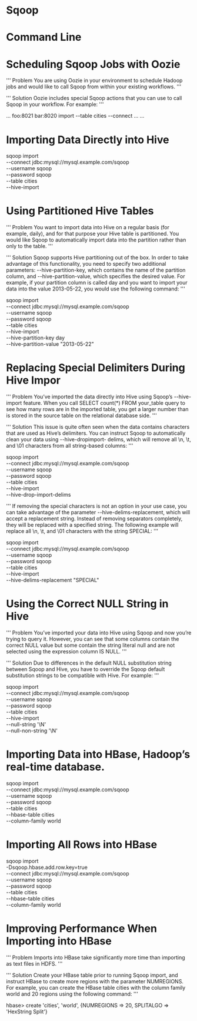 # Sqoop

# Command Line 

# Scheduling Sqoop Jobs with Oozie

'''
Problem
You are using Oozie in your environment to schedule Hadoop jobs and would like to
call Sqoop from within your existing workflows.
'''

'''
Solution
Oozie includes special Sqoop actions that you can use to call Sqoop in your workflow.
For example:
'''

<workflow-app name="sqoop-workflow" xmlns="uri:oozie:workflow:0.1">
	...
	<action name="sqoop-action">
		<sqoop xmlns="uri:oozie:sqoop-action:0.2">
			<job-tracker>foo:8021</job-tracker>
			<name-node>bar:8020</name-node>
			<command>import --table cities --connect ...</command>
		</sqoop>
		<ok to="next"/>
		<error to="error"/>
	</action>
	...
</workflow-app>


# Importing Data Directly into Hive

sqoop import \
	--connect jdbc:mysql://mysql.example.com/sqoop \
	--username sqoop \
	--password sqoop \
	--table cities \
	--hive-import

# Using Partitioned Hive Tables

'''
Problem
You want to import data into Hive on a regular basis (for example, daily), and for that
purpose your Hive table is partitioned. You would like Sqoop to automatically import
data into the partition rather than only to the table.
'''

'''
Solution
Sqoop supports Hive partitioning out of the box. In order to take advantage of this
functionality, you need to specify two additional parameters: --hive-partition-key,	
which contains the name of the partition column, and --hive-partition-value, which
specifies the desired value. For example, if your partition column is called day and you
want to import your data into the value 2013-05-22, you would use the following
command:
'''

sqoop import \
	--connect jdbc:mysql://mysql.example.com/sqoop \
	--username sqoop \
	--password sqoop \
	--table cities \
	--hive-import \
	--hive-partition-key day \
	--hive-partition-value "2013-05-22"

# Replacing Special Delimiters During Hive Impor

'''
Problem
You’ve imported the data directly into Hive using Sqoop’s --hive-import feature. When
you call SELECT count(*) FROM your_table query to see how many rows are in the
imported table, you get a larger number than is stored in the source table on the relational
database side.
'''

'''
Solution
This issue is quite often seen when the data contains characters that are used as Hive’s
delimiters. You can instruct Sqoop to automatically clean your data using --hive-dropimport-
delims, which will remove all \n, \t, and \01 characters from all string-based
columns:
'''

sqoop import \
	--connect jdbc:mysql://mysql.example.com/sqoop \
	--username sqoop \
	--password sqoop \
	--table cities \
	--hive-import \
	--hive-drop-import-delims

'''
If removing the special characters is not an option in your use case, you can take advantage
of the parameter --hive-delims-replacement, which will accept a replacement
string. Instead of removing separators completely, they will be replaced with a
specified string. The following example will replace all \n, \t, and \01 characters with
the string SPECIAL:
'''

sqoop import \
	--connect jdbc:mysql://mysql.example.com/sqoop \
	--username sqoop \
	--password sqoop \
	--table cities \
	--hive-import \
	--hive-delims-replacement "SPECIAL"	


# Using the Correct NULL String in Hive

'''
Problem
You’ve imported your data into Hive using Sqoop and now you’re trying to query it.
However, you can see that some columns contain the correct NULL value but some contain
the string literal null and are not selected using the expression column IS NULL.
'''

'''
Solution
Due to differences in the default NULL substitution string between Sqoop and Hive, you
have to override the Sqoop default substitution strings to be compatible with Hive. For
example:
'''

sqoop import \
	--connect jdbc:mysql://mysql.example.com/sqoop \
	--username sqoop \
	--password sqoop \
	--table cities \
	--hive-import \
	--null-string '\\N' \
	--null-non-string '\\N'

# Importing Data into HBase, Hadoop’s real-time database.

sqoop import \
	--connect jdbc:mysql://mysql.example.com/sqoop \
	--username sqoop \
	--password sqoop \
	--table cities \
	--hbase-table cities \
	--column-family world	

# Importing All Rows into HBase

sqoop import \
	-Dsqoop.hbase.add.row.key=true \
	--connect jdbc:mysql://mysql.example.com/sqoop \
	--username sqoop \
	--password sqoop \
	--table cities \
	--hbase-table cities \
	--column-family world

# Improving Performance When Importing into HBase

'''
Problem
Imports into HBase take significantly more time than importing as text files in HDFS.
'''

'''
Solution
Create your HBase table prior to running Sqoop import, and instruct HBase to create
more regions with the parameter NUMREGIONS. For example, you can create the HBase
table cities with the column family world and 20 regions using the following
command:
'''

hbase> create 'cities', 'world', {NUMREGIONS => 20, SPLITALGO => 'HexString
Split'}	